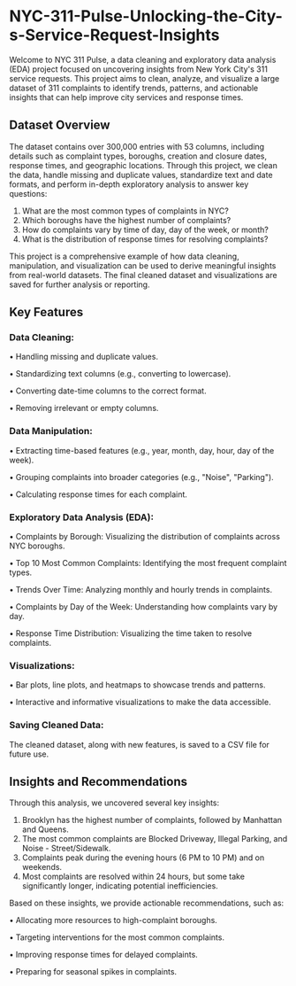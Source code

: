 # NYC-311-Pulse-Unlocking-the-City-s-Service-Request-Insights

Welcome to NYC 311 Pulse, a data cleaning and exploratory data analysis (EDA) project focused on uncovering insights from New York City's 311 service requests. This project aims to clean, analyze, and visualize a large dataset of 311 complaints to identify trends, patterns, and actionable insights that can help improve city services and response times.

## Dataset Overview
The dataset contains over 300,000 entries with 53 columns, including details such as complaint types, boroughs, creation and closure dates, response times, and geographic locations. Through this project, we clean the data, handle missing and duplicate values, standardize text and date formats, and perform in-depth exploratory analysis to answer key questions:
1. What are the most common types of complaints in NYC?
2. Which boroughs have the highest number of complaints?
3. How do complaints vary by time of day, day of the week, or month?
4. What is the distribution of response times for resolving complaints?

This project is a comprehensive example of how data cleaning, manipulation, and visualization can be used to derive meaningful insights from real-world datasets. The final cleaned dataset and visualizations are saved for further analysis or reporting.

## Key Features

### Data Cleaning:
 • Handling missing and duplicate values.
 
 • Standardizing text columns (e.g., converting to lowercase).
 
 • Converting date-time columns to the correct format.
 
 • Removing irrelevant or empty columns.
 

### Data Manipulation:
 • Extracting time-based features (e.g., year, month, day, hour, day of the week).
 
 • Grouping complaints into broader categories (e.g., "Noise", "Parking").
 
 • Calculating response times for each complaint.
 

### Exploratory Data Analysis (EDA):
 • Complaints by Borough: Visualizing the distribution of complaints across NYC boroughs.
 
 • Top 10 Most Common Complaints: Identifying the most frequent complaint types.
 
 • Trends Over Time: Analyzing monthly and hourly trends in complaints.
 
 • Complaints by Day of the Week: Understanding how complaints vary by day.
 
 • Response Time Distribution: Visualizing the time taken to resolve complaints.
 

### Visualizations:
 • Bar plots, line plots, and heatmaps to showcase trends and patterns.
 
 • Interactive and informative visualizations to make the data accessible.
 

### Saving Cleaned Data:
The cleaned dataset, along with new features, is saved to a CSV file for future use.

## Insights and Recommendations

Through this analysis, we uncovered several key insights:

1. Brooklyn has the highest number of complaints, followed by Manhattan and Queens.
2. The most common complaints are Blocked Driveway, Illegal Parking, and Noise - Street/Sidewalk.
3. Complaints peak during the evening hours (6 PM to 10 PM) and on weekends.
4. Most complaints are resolved within 24 hours, but some take significantly longer, indicating potential inefficiencies.

Based on these insights, we provide actionable recommendations, such as:

 • Allocating more resources to high-complaint boroughs.
 
 • Targeting interventions for the most common complaints.
 
 • Improving response times for delayed complaints.
 
 • Preparing for seasonal spikes in complaints.
